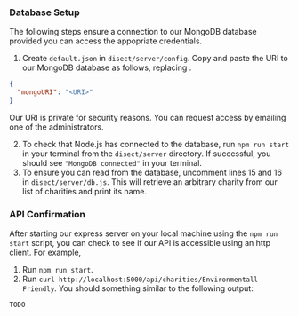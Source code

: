 ### Database Setup ###
The following steps ensure a connection to our MongoDB database provided you can access the appopriate credentials.
1. Create `default.json` in `disect/server/config`. Copy and paste the URI to our MongoDB database as follows, replacing <URI>.
```json
{
  "mongoURI": "<URI>"
}
```
Our URI is private for security reasons. You can request access by emailing one of the administrators.
  
2. To check that Node.js has connected to the database, run `npm run start` in your terminal from the `disect/server` directory. If successful, you should see `"MongoDB connected"` in your terminal. 
3. To ensure you can read from the database, uncomment lines 15 and 16 in `disect/server/db.js`. This will retrieve an arbitrary charity from our list of charities and print its name.
  
### API Confirmation ###
After starting our express server on your local machine using the `npm run start` script, you can check to see if our API is accessible using an http client. For example,
  1. Run `npm run start`. 
  2. Run `curl http://localhost:5000/api/charities/Environmentall Friendly`. You should something similar to the following output:
  ```
  TODO
  ```
 
